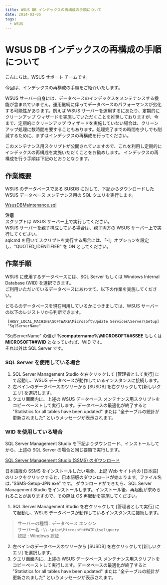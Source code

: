 ```yaml
---
title: WSUS DB インデックスの再構成の手順について
date: 2014-03-05
tags:
  - WSUS
---
```


# WSUS DB インデックスの再構成の手順について

こんにちは。WSUS サポート チームです。  

今回は、インデックスの再構成の手順をご紹介いたします。

WSUS サーバー自身には、データベースのインデックスをメンテナンスする機能が含まれていません。運用継続に伴ってデータベースのパフォーマンスが劣化する可能性があります。例えば WSUS サーバーを運用するにあたり、定期的にクリーンアップ ウィザードを実施していただくことを推奨しておりますが、今まで、定期的にクリーンアップ ウィザードを実施していない場合は、クリーンアップ処理に数時間を要することもあります。処理完了までの時間を少しでも削減するために、まずはインデックスの再構成を行ってください。

このメンテナンス用スクリプトが公開されていますので、これを利用し定期的にインデックスの再構成を実施いただくことをお勧めします。
インデックスの再構成を行う手順は下記のとおりとなります。

## 作業概要
WSUS のデータベースである SUSDB に対して、下記からダウンロードした WSUS データベース メンテナンス用の SQL クエリを実行します。

[WsusDBMaintenance.sql](https://github.com/jpmem/script/raw/main/WSUS/Maintenance/WsusDBMaintenance.sql)

**注意**  
スクリプトは WSUS サーバー上で実行してください。  
WSUS サーバーを親子構成している場合は、親子両方の WSUS サーバー上で実行してください。  
sqlcmd を用いてスクリプトを実行する場合には、「-I」オプションを設定し、"QUOTED_IDENTIFIER" を ON としてください。  

## 作業手順
WSUS に使用するデータベースには、SQL Server もしくは Windows Internal Database (WID) を選択できます。  
ご利用いただいているデータベースにあわせて、以下の作業を実施してください。

どちらのデータベースを現在利用しているかにつきましては、WSUS サーバーの以下のレジストリから判断できます。

```
 [HKEY_LOCAL_MACHINE\SOFTWARE\Microsoft\Update Services\Server\Setup]
 "SqlServerName" 
```

"SqlServerName" の値が **%computername%\MICROSOFT##SSEE** もしくは **MICROSOFT##WID** となっていれば、WID です。  
それ以外は SQL Server です。

### SQL Server を使用している場合
1. SQL Server Management Studio を右クリックして [管理者として実行] にて起動し、WSUS データベースが動作しているインスタンスに接続します。
2. 左ペインのデータベースのツリーから [SUSDB] を右クリックして[新しいクエリ] を選択します。
3. クエリ画面内に、上述の WSUS データベース メンテナンス用スクリプトをコピーペーストして実行します。データベースの最適化が終了すると "Statistics for all tables have been updated" または "全テーブルの統計が更新されました" というメッセージが表示されます。

### WID を使用している場合
SQL Server Management Studio を下記よりダウンロード、インストールしてから、上述の SQL Server の場合と同じ要領で実行します。

[SQL Server Management Studio (SSMS) のダウンロード](https://docs.microsoft.com/ja-jp/sql/ssms/download-sql-server-management-studio-ssms?view=sql-server-ver15#available-languages)

日本語版の SSMS をインストールしたい場合、上記 Web サイト内の [日本語] のリンクをクリックすると、日本語版のダウンロードが始まります。ファイル名は、”SSMS-Setup-JPN.exe” です。
ダウンロードができたら、SQL Server Management Studio をインストールします。インストール後、再起動が求められることがありますので、その際は OS 再起動を実施してください。

1. SQL Server Management Studio を右クリックして [管理者として実行] にて起動し、WSUS データベースが動作しているインスタンスに接続します。

>サーバーの種類 : データベース エンジン  
>サーバー名 : `\\.\pipe\Microsoft##WID\tsql\query`  
>認証 : Windows 認証  

2. 左ペインのデータベースのツリーから [SUSDB] を右クリックして[新しいクエリ] を選択します。
3. クエリ画面内に、上述の WSUS データベース メンテナンス用スクリプトをコピーペーストして実行します。データベースの最適化が終了すると "Statistics for all tables have been updated" または "全テーブルの統計が更新されました" というメッセージが表示されます。

